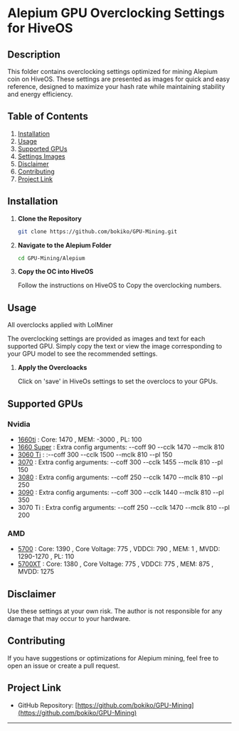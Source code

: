 

# Alepium GPU Overclocking Settings for HiveOS

## Description

This folder contains overclocking settings optimized for mining Alepium coin on HiveOS. These settings are presented as images for quick and easy reference, designed to maximize your hash rate while maintaining stability and energy efficiency.

## Table of Contents

1. [Installation](#installation)
2. [Usage](#usage)
3. [Supported GPUs](#supported-gpus)
4. [Settings Images](#settings-images)
5. [Disclaimer](#disclaimer)
6. [Contributing](#contributing)
7. [Project Link](#project-link)

## Installation

1. **Clone the Repository**
    ```bash
    git clone https://github.com/bokiko/GPU-Mining.git
    ```

2. **Navigate to the Alepium Folder**
    ```bash
    cd GPU-Mining/Alepium
    ```

3. **Copy the OC into HiveOS**

    Follow the instructions on HiveOS to Copy the overclocking numbers.

## Usage

All overclocks applied with LolMiner

The overclocking settings are provided as images and text for each supported GPU. Simply copy the text or view the image corresponding to your GPU model to see the recommended settings.

1. **Apply the Overcloacks**

    Click on 'save' in HiveOs settings to set the overclocs to your GPUs.
   
  

## Supported GPUs

### Nvidia
- [1660ti](https://github.com/bokiko/GPU-Mining/blob/main/Alephium/1660ti_ALPH.png) : Core: 1470 , MEM: -3000 , PL: 100  
- [1660 Super](https://github.com/bokiko/GPU-Mining/blob/main/Alephium/1660s.png) : Extra config arguments: --coff 90 --cclk 1470 --mclk 810
- [3060 Ti](https://github.com/bokiko/GPU-Mining/blob/main/Alephium/3060ti%20alph.png) : :--coff 300 --cclk 1500 --mclk 810 --pl 150
- [3070](https://github.com/bokiko/GPU-Mining/blob/main/Alephium/3070%20alph.png) : Extra config arguments: --coff 300 --cclk 1455 --mclk 810 --pl 150
- [3080](https://github.com/bokiko/GPU-Mining/blob/main/Alephium/3080%20alph.png) : Extra config arguments: --coff 250 --cclk 1470 --mclk 810 --pl 250
- [3090](https://github.com/bokiko/GPU-Mining/blob/main/Alephium/3090%20alph.png) : Extra config arguments: --coff 300 --cclk 1440 --mclk 810 --pl 350
- 3070 Ti : Extra config arguments: --coff 250 --cclk 1470 --mclk 810 --pl 200 

### AMD
- [5700](https://github.com/bokiko/GPU-Mining/blob/main/Alephium/5700%20alph.png) : Core: 1390 , Core Voltage: 775 , VDDCI: 790 , MEM: 1 , MVDD: 1290-1270 , PL: 110
- [5700XT](https://github.com/bokiko/GPU-Mining/blob/main/Alephium/5700xt%20alph.png) : Core: 1380 , Core Voltage: 775 , VDDCI: 775 , MEM: 875 , MVDD: 1275 



## Disclaimer

Use these settings at your own risk. The author is not responsible for any damage that may occur to your hardware.

## Contributing

If you have suggestions or optimizations for Alepium mining, feel free to open an issue or create a pull request.

## Project Link

- GitHub Repository: [https://github.com/bokiko/GPU-Mining](https://github.com/bokiko/GPU-Mining)

---

